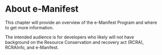 # About e-Manifest

This chapter will provide an overview of the e-Manifest Program and where to get more
information.

The intended audience is for developers who likely will not have background on the
Resource Conservation and recovery act (RCRA), RCRAInfo, and e-Manifest.
